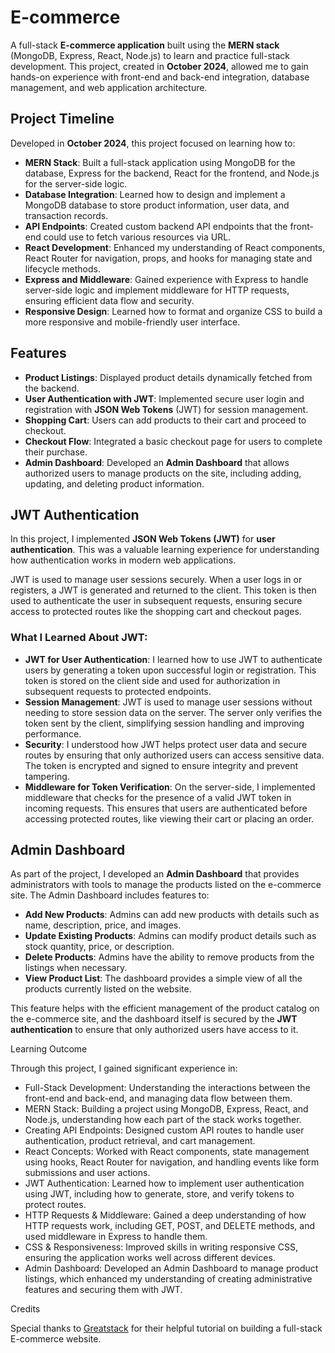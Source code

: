 # E-commerce

A full-stack **E-commerce application** built using the **MERN stack** (MongoDB, Express, React, Node.js) to learn and practice full-stack development. This project, created in **October 2024**, allowed me to gain hands-on experience with front-end and back-end integration, database management, and web application architecture.

## Project Timeline

Developed in **October 2024**, this project focused on learning how to:
- **MERN Stack**: Built a full-stack application using MongoDB for the database, Express for the backend, React for the frontend, and Node.js for the server-side logic.
- **Database Integration**: Learned how to design and implement a MongoDB database to store product information, user data, and transaction records.
- **API Endpoints**: Created custom backend API endpoints that the front-end could use to fetch various resources via URL.
- **React Development**: Enhanced my understanding of React components, React Router for navigation, props, and hooks for managing state and lifecycle methods.
- **Express and Middleware**: Gained experience with Express to handle server-side logic and implement middleware for HTTP requests, ensuring efficient data flow and security.
- **Responsive Design**: Learned how to format and organize CSS to build a more responsive and mobile-friendly user interface.

## Features
- **Product Listings**: Displayed product details dynamically fetched from the backend.
- **User Authentication with JWT**: Implemented secure user login and registration with **JSON Web Tokens** (JWT) for session management.
- **Shopping Cart**: Users can add products to their cart and proceed to checkout.
- **Checkout Flow**: Integrated a basic checkout page for users to complete their purchase.
- **Admin Dashboard**: Developed an **Admin Dashboard** that allows authorized users to manage products on the site, including adding, updating, and deleting product information.

## JWT Authentication

In this project, I implemented **JSON Web Tokens (JWT)** for **user authentication**. This was a valuable learning experience for understanding how authentication works in modern web applications.

JWT is used to manage user sessions securely. When a user logs in or registers, a JWT is generated and returned to the client. This token is then used to authenticate the user in subsequent requests, ensuring secure access to protected routes like the shopping cart and checkout pages.

### What I Learned About JWT:
- **JWT for User Authentication**: I learned how to use JWT to authenticate users by generating a token upon successful login or registration. This token is stored on the client side and used for authorization in subsequent requests to protected endpoints.
- **Session Management**: JWT is used to manage user sessions without needing to store session data on the server. The server only verifies the token sent by the client, simplifying session handling and improving performance.
- **Security**: I understood how JWT helps protect user data and secure routes by ensuring that only authorized users can access sensitive data. The token is encrypted and signed to ensure integrity and prevent tampering.
- **Middleware for Token Verification**: On the server-side, I implemented middleware that checks for the presence of a valid JWT token in incoming requests. This ensures that users are authenticated before accessing protected routes, like viewing their cart or placing an order.

## Admin Dashboard

As part of the project, I developed an **Admin Dashboard** that provides administrators with tools to manage the products listed on the e-commerce site. The Admin Dashboard includes features to:
- **Add New Products**: Admins can add new products with details such as name, description, price, and images.
- **Update Existing Products**: Admins can modify product details such as stock quantity, price, or description.
- **Delete Products**: Admins have the ability to remove products from the listings when necessary.
- **View Product List**: The dashboard provides a simple view of all the products currently listed on the website.

This feature helps with the efficient management of the product catalog on the e-commerce site, and the dashboard itself is secured by the **JWT authentication** to ensure that only authorized users have access to it.

Learning Outcome

Through this project, I gained significant experience in:

 - Full-Stack Development: Understanding the interactions between the front-end and back-end, and managing data flow between them.
 - MERN Stack: Building a project using MongoDB, Express, React, and Node.js, understanding how each part of the stack works together.
 - Creating API Endpoints: Designed custom API routes to handle user authentication, product retrieval, and cart management.
 - React Concepts: Worked with React components, state management using hooks, React Router for navigation, and handling events like form submissions and user actions.
 - JWT Authentication: Learned how to implement user authentication using JWT, including how to generate, store, and verify tokens to protect routes.
 - HTTP Requests & Middleware: Gained a deep understanding of how HTTP requests work, including GET, POST, and DELETE methods, and used middleware in Express to handle them.
 - CSS & Responsiveness: Improved skills in writing responsive CSS, ensuring the application works well across different devices.
 - Admin Dashboard: Developed an Admin Dashboard to manage product listings, which enhanced my understanding of creating administrative features and securing them with JWT.

Credits

Special thanks to [Greatstack](https://www.youtube.com/@GreatStackDev) for their helpful tutorial on building a full-stack E-commerce website.

